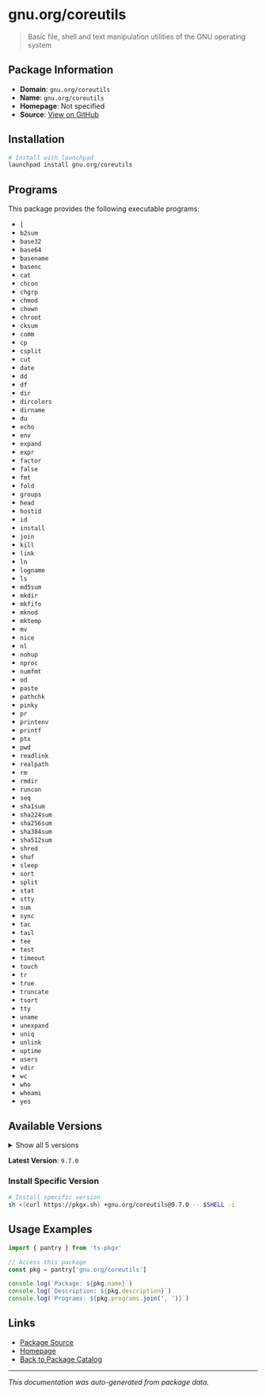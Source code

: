 # gnu.org/coreutils

> Basic file, shell and text manipulation utilities of the GNU operating system

## Package Information

- **Domain**: `gnu.org/coreutils`
- **Name**: `gnu.org/coreutils`
- **Homepage**: Not specified
- **Source**: [View on GitHub](https://github.com/pkgxdev/pantry/tree/main/projects/gnu.org/coreutils/package.yml)

## Installation

```bash
# Install with launchpad
launchpad install gnu.org/coreutils
```

## Programs

This package provides the following executable programs:

- `[`
- `b2sum`
- `base32`
- `base64`
- `basename`
- `basenc`
- `cat`
- `chcon`
- `chgrp`
- `chmod`
- `chown`
- `chroot`
- `cksum`
- `comm`
- `cp`
- `csplit`
- `cut`
- `date`
- `dd`
- `df`
- `dir`
- `dircolors`
- `dirname`
- `du`
- `echo`
- `env`
- `expand`
- `expr`
- `factor`
- `false`
- `fmt`
- `fold`
- `groups`
- `head`
- `hostid`
- `id`
- `install`
- `join`
- `kill`
- `link`
- `ln`
- `logname`
- `ls`
- `md5sum`
- `mkdir`
- `mkfifo`
- `mknod`
- `mktemp`
- `mv`
- `nice`
- `nl`
- `nohup`
- `nproc`
- `numfmt`
- `od`
- `paste`
- `pathchk`
- `pinky`
- `pr`
- `printenv`
- `printf`
- `ptx`
- `pwd`
- `readlink`
- `realpath`
- `rm`
- `rmdir`
- `runcon`
- `seq`
- `sha1sum`
- `sha224sum`
- `sha256sum`
- `sha384sum`
- `sha512sum`
- `shred`
- `shuf`
- `sleep`
- `sort`
- `split`
- `stat`
- `stty`
- `sum`
- `sync`
- `tac`
- `tail`
- `tee`
- `test`
- `timeout`
- `touch`
- `tr`
- `true`
- `truncate`
- `tsort`
- `tty`
- `uname`
- `unexpand`
- `uniq`
- `unlink`
- `uptime`
- `users`
- `vdir`
- `wc`
- `who`
- `whoami`
- `yes`

## Available Versions

<details>
<summary>Show all 5 versions</summary>

- `9.7.0`, `9.6.0`, `9.5.0`, `9.4.0`, `9.1.0`

</details>

**Latest Version**: `9.7.0`

### Install Specific Version

```bash
# Install specific version
sh <(curl https://pkgx.sh) +gnu.org/coreutils@9.7.0 -- $SHELL -i
```

## Usage Examples

```typescript
import { pantry } from 'ts-pkgx'

// Access this package
const pkg = pantry['gnu.org/coreutils']

console.log(`Package: ${pkg.name}`)
console.log(`Description: ${pkg.description}`)
console.log(`Programs: ${pkg.programs.join(', ')}`)
```

## Links

- [Package Source](https://github.com/pkgxdev/pantry/tree/main/projects/gnu.org/coreutils/package.yml)
- [Homepage](#)
- [Back to Package Catalog](../../../package-catalog.md)

---

*This documentation was auto-generated from package data.*
